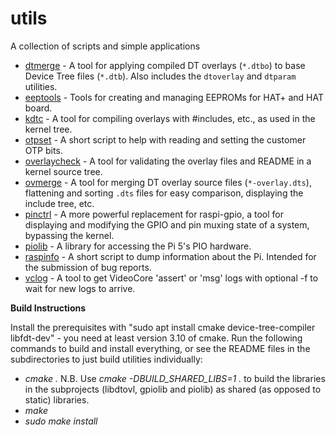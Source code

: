 # utils
A collection of scripts and simple applications

* [dtmerge](dtmerge/) - A tool for applying compiled DT overlays (`*.dtbo`) to base Device
    Tree files (`*.dtb`). Also includes the `dtoverlay` and `dtparam` utilities.
* [eeptools](eeptools/) - Tools for creating and managing EEPROMs for HAT+ and HAT board.
* [kdtc](kdtc/) - A tool for compiling overlays with #includes, etc., as used in the kernel tree.
* [otpset](otpset/) - A short script to help with reading and setting the customer OTP
    bits.
* [overlaycheck](overlaycheck/) - A tool for validating the overlay files and README in a
    kernel source tree.
* [ovmerge](ovmerge/) - A tool for merging DT overlay source files (`*-overlay.dts`),
    flattening and sorting `.dts` files for easy comparison, displaying
    the include tree, etc.
* [pinctrl](pinctrl/) - A more powerful replacement for raspi-gpio, a tool for
    displaying and modifying the GPIO and pin muxing state of a system, bypassing
    the kernel.
* [piolib](piolib/) - A library for accessing the Pi 5's PIO hardware.
* [raspinfo](raspinfo/) - A short script to dump information about the Pi. Intended for
    the submission of bug reports.
* [vclog](vclog/) - A tool to get VideoCore 'assert' or 'msg' logs
    with optional -f to wait for new logs to arrive.


**Build Instructions**

Install the prerequisites with "sudo apt install cmake device-tree-compiler libfdt-dev" - you need at least version 3.10 of cmake. Run the following commands to build and install everything, or see the README files in the subdirectories to just build utilities individually:

 - *cmake .*
    N.B. Use *cmake -DBUILD_SHARED_LIBS=1 .* to build the libraries in the subprojects (libdtovl, gpiolib and piolib) as shared (as opposed to static) libraries.
 - *make*
 - *sudo make install*
